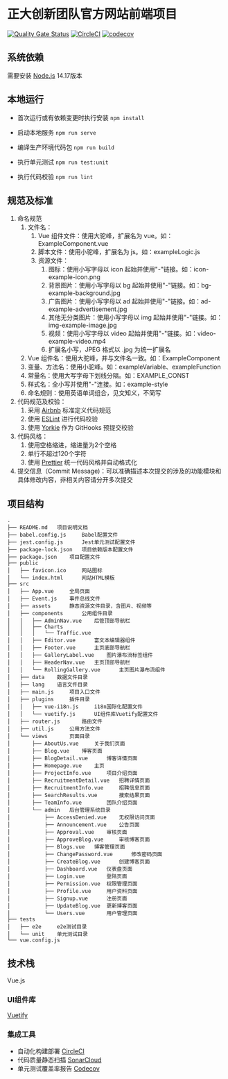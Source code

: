 # 正大创新团队官方网站前端项目
[![Quality Gate Status](https://sonarcloud.io/api/project_badges/measure?project=CPG-Innovation-Team_cpg-innovation-team-website&metric=alert_status)](https://sonarcloud.io/summary/new_code?id=CPG-Innovation-Team_cpg-innovation-team-website) 
[![CircleCI](https://circleci.com/gh/CPG-Innovation-Team/cpg-innovation-team-website/tree/master.svg?style=svg)](https://circleci.com/gh/CPG-Innovation-Team/cpg-innovation-team-website/tree/master)
[![codecov](https://codecov.io/gh/CPG-Innovation-Team/cpg-innovation-team-website/branch/master/graph/badge.svg?token=CA7DJRBY7X)](https://codecov.io/gh/CPG-Innovation-Team/cpg-innovation-team-website)

## 系统依赖
需要安装 [Node.js](https://nodejs.org) 14.17版本
    
## 本地运行
- 首次运行或有依赖变更时执行安装 `npm install`

- 启动本地服务 `npm run serve`

- 编译生产环境代码包 `npm run build`

- 执行单元测试 `npm run test:unit`

- 执行代码校验 `npm run lint`

## 规范及标准
1. 命名规范
   1. 文件名：
      1. Vue 组件文件：使用大驼峰，扩展名为 vue。如：ExampleComponent.vue
      2. 脚本文件：使用小驼峰，扩展名为 js。如：exampleLogic.js
      3. 资源文件：
         1. 图标：使用小写字母以 icon 起始并使用"-"链接。如：icon-example-icon.png
         2. 背景图片：使用小写字母以 bg 起始并使用"-"链接。如：bg-example-background.jpg
         3. 广告图片：使用小写字母以 ad 起始并使用"-"链接。如：ad-example-advertisement.jpg
         4. 其他无分类图片：使用小写字母以 img 起始并使用"-"链接。如：img-example-image.jpg
         5. 视频：使用小写字母以 video 起始并使用"-"链接。如：video-example-video.mp4
         6. 扩展名小写，JPEG 格式以 .jpg 为统一扩展名
   2. Vue 组件名：使用大驼峰，并与文件名一致。如：ExampleComponent
   3. 变量、方法名：使用小驼峰。如：exampleVariable、exampleFunction
   4. 常量名：使用大写字母下划线分隔。如：EXAMPLE_CONST
   5. 样式名：全小写并使用"-"连接。如：example-style
   6. 命名规则：使用英语单词组合，见文知义，不简写
2. 代码规范及校验：
   1. 采用 [Airbnb](https://github.com/airbnb/javascript) 标准定义代码规范
   2. 使用 [ESLint](https://eslint.org/) 进行代码校验
   3. 使用 [Yorkie](https://github.com/yyx990803/yorkie) 作为 GitHooks 预提交校验
3. 代码风格： 
   1. 使用空格缩进，缩进量为2个空格
   2. 单行不超过120个字符
   3. 使用 [Prettier](https://prettier.io/) 统一代码风格并自动格式化
4. 提交信息（Commit Message)：可以准确描述本次提交的涉及的功能模块和具体修改内容，非相关内容请分开多次提交

## 项目结构
```
.
├── README.md   项目说明文档
├── babel.config.js     Babel配置文件
├── jest.config.js      Jest单元测试配置文件
├── package-lock.json   项目依赖版本配置文件
├── package.json    项目配置文件
├── public
│   ├── favicon.ico     网站图标
│   └── index.html      网站HTML模板
├── src
│   ├── App.vue     全局页面
│   ├── Event.js    事件总线文件
│   ├── assets      静态资源文件目录，含图片、视频等
│   ├── components      公用组件目录
│   │   ├── AdminNav.vue    后管顶部导航栏
│   │   ├── Charts
│   │   │   └── Traffic.vue
│   │   ├── Editor.vue      富文本编辑器组件
│   │   ├── Footer.vue      主页底部导航栏
│   │   ├── GalleryLabel.vue    图片瀑布流标签组件
│   │   ├── HeaderNav.vue   主页顶部导航栏
│   │   └── RollingGallery.vue      主页图片瀑布流组件
│   ├── data    数据文件目录
│   ├── lang    语言文件目录
│   ├── main.js     项目入口文件
│   ├── plugins     插件目录
│   │   ├── vue-i18n.js     i18n国际化配置文件
│   │   └── vuetify.js      UI组件库Vuetify配置文件
│   ├── router.js       路由文件
│   ├── util.js     公用方法文件
│   └── views       页面目录
│       ├── AboutUs.vue     关于我们页面
│       ├── Blog.vue    博客页面
│       ├── BlogDetail.vue      博客详情页面
│       ├── Homepage.vue    主页
│       ├── ProjectInfo.vue     项目介绍页面
│       ├── RecruitmentDetail.vue   招聘详情页面
│       ├── RecruitmentInfo.vue     招聘信息页面
│       ├── SearchResults.vue       搜索结果页面
│       ├── TeamInfo.vue        团队介绍页面
│       └── admin   后台管理系统目录
│           ├── AccessDenied.vue    无权限访问页面
│           ├── Announcement.vue    公告页面
│           ├── Approval.vue    审核页面
│           ├── ApproveBlog.vue     审核博客页面
│           ├── Blogs.vue   博客管理页面
│           ├── ChangePassword.vue      修改密码页面
│           ├── CreateBlog.vue      创建博客页面
│           ├── Dashboard.vue   仪表盘页面
│           ├── Login.vue       登陆页面
│           ├── Permission.vue  权限管理页面
│           ├── Profile.vue     用户资料页面
│           ├── Signup.vue      注册页面
│           ├── UpdateBlog.vue  更新博客页面
│           └── Users.vue       用户管理页面
├── tests
│   ├── e2e     e2e测试目录
│   └── unit    单元测试目录
└── vue.config.js
```

## 技术栈
Vue.js

### UI组件库
[Vuetify](https://vuetifyjs.com/zh-Hans/)

### 集成工具
- 自动化构建部署 [CircleCI](https://app.circleci.com/pipelines/github/CPG-Innovation-Team/cpg-innovation-team-website)
- 代码质量静态扫描 [SonarCloud](https://sonarcloud.io/project/overview?id=CPG-Innovation-Team_cpg-innovation-team-website)
- 单元测试覆盖率报告 [Codecov](https://app.codecov.io/gh/CPG-Innovation-Team/cpg-innovation-team-website)
